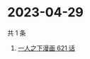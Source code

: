 # 2023-04-29

共 1 条

<!-- BEGIN ZHIHUSEARCH -->
<!-- 最后更新时间 Sat Apr 29 2023 05:09:53 GMT+0800 (China Standard Time) -->
1. [一人之下漫画 621 话](https://www.zhihu.com/search?q=一人之下漫画%20621%20话)
<!-- END ZHIHUSEARCH -->
